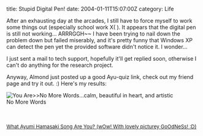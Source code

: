 title: Stupid Digital Pen!
date: 2004-01-11T15:07:00Z
category: Life

After an exhausting day at the arcades, I still have to force myself to work some things out (especially school work X( ). It appears that the digital pen is still not working… ARRRGGH~~ I have been trying to nail down the problem down but failed miserably, and it's pretty funny that Windows XP can detect the pen yet the provided software didn't notice it. I wonder…

I just sent a mail to tech support, hopefully it'll get replied soon, otherwise I can't do anything for the research project.

Anyway, Almond just posted up a good Ayu-quiz link, check out my friend page and try it out. :) Here's my results:

<img src="http://images.quizilla.com/T/theangelsong/1062473147_omorewords.gif" border="0" alt="You Are>>No More Words…calm, beautiful in heart, and artistic"><br />No More Words

<br /><br /><a href="http://quizilla.com/users/theangelsong/quizzes/What%20Ayumi%20Hamasaki%20Song%20Are%20You%3F%20(wOw!%20With%20lovely%20picturey%20GoOdNeSs!%20%3AD)/"> <font size="-1">What Ayumi Hamasaki Song Are You? (wOw! With lovely picturey GoOdNeSs! :D)</font></a><br />
